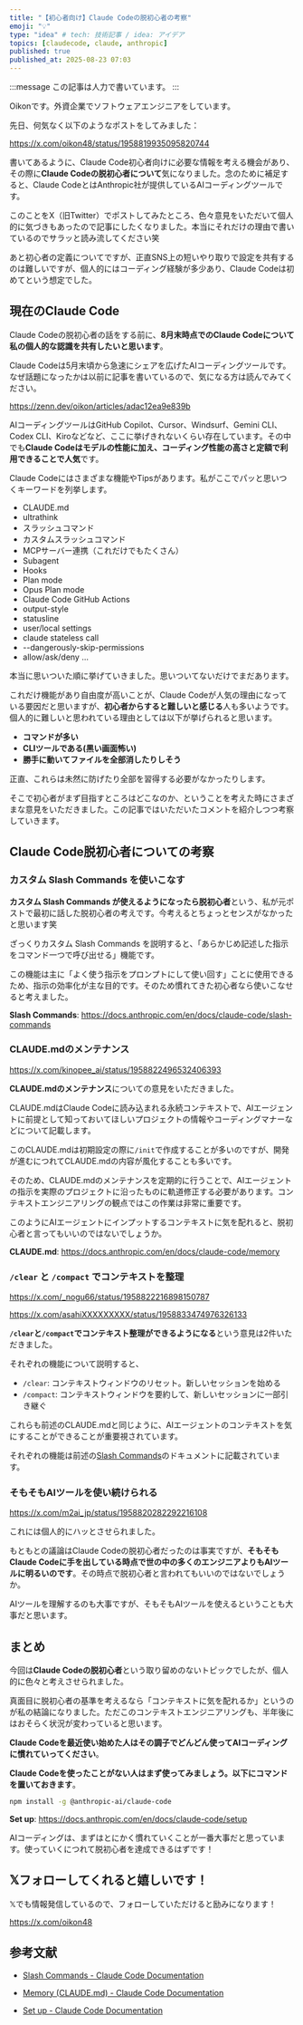 ```yaml
---
title: "【初心者向け】Claude Codeの脱初心者の考察"
emoji: "💡"
type: "idea" # tech: 技術記事 / idea: アイデア
topics: [claudecode, claude, anthropic]
published: true
published_at: 2025-08-23 07:03
---
```


:::message
この記事は人力で書いています。
:::

Oikonです。外資企業でソフトウェアエンジニアをしています。

先日、何気なく以下のようなポストをしてみました：

https://x.com/oikon48/status/1958819935095820744

書いてあるように、Claude Code初心者向けに必要な情報を考える機会があり、その際に**Claude Codeの脱初心者について**気になりました。念のために補足すると、Claude CodeとはAnthropic社が提供しているAIコーディングツールです。

このことをX（旧Twitter）でポストしてみたところ、色々意見をいただいて個人的に気づきもあったので記事にしたくなりました。本当にそれだけの理由で書いているのでサラッと読み流してください笑

あと初心者の定義についてですが、正直SNS上の短いやり取りで設定を共有するのは難しいですが、個人的にはコーディング経験が多少あり、Claude Codeは初めてという想定でした。

## 現在のClaude Code

Claude Codeの脱初心者の話をする前に、**8月末時点でのClaude Codeについて私の個人的な認識を共有したいと思います**。

Claude Codeは5月末頃から急速にシェアを広げたAIコーディングツールです。なぜ話題になったかは以前に記事を書いているので、気になる方は読んでみてください。

https://zenn.dev/oikon/articles/adac12ea9e839b

AIコーディングツールはGitHub Copilot、Cursor、Windsurf、Gemini CLI、Codex CLI、Kiroなどなど、ここに挙げきれないくらい存在しています。その中でも**Claude Codeはモデルの性能に加え、コーディング性能の高さと定額で利用できることで人気**です。

Claude Codeにはさまざまな機能やTipsがあります。私がここでパッと思いつくキーワードを列挙します。

* CLAUDE.md
* ultrathink
* スラッシュコマンド
* カスタムスラッシュコマンド
* MCPサーバー連携（これだけでもたくさん）
* Subagent
* Hooks
* Plan mode
* Opus Plan mode
* Claude Code GitHub Actions
* output-style
* statusline
* user/local settings
* claude stateless call
* --dangerously-skip-permissions
* allow/ask/deny
...

本当に思いついた順に挙げていきました。思いついてないだけでまだあります。

これだけ機能があり自由度が高いことが、Claude Codeが人気の理由になっている要因だと思いますが、**初心者からすると難しいと感じる**人も多いようです。個人的に難しいと思われている理由としては以下が挙げられると思います。

* **コマンドが多い**
* **CLIツールである(黒い画面怖い)**
* **勝手に動いてファイルを全部消したりしそう**

正直、これらは未然に防げたり全部を習得する必要がなかったりします。

そこで初心者がまず目指すところはどこなのか、ということを考えた時にさまざまな意見をいただきました。この記事ではいただいたコメントを紹介しつつ考察していきます。

## Claude Code脱初心者についての考察

### カスタム Slash Commands を使いこなす

**カスタム Slash Commands が使えるようになったら脱初心者**という、私が元ポストで最初に話した脱初心者の考えです。今考えるとちょっとセンスがなかったと思います笑

ざっくりカスタム Slash Commands を説明すると、「あらかじめ記述した指示をコマンド一つで呼び出せる」機能です。

この機能は主に「よく使う指示をプロンプトにして使い回す」ことに使用できるため、指示の効率化が主な目的です。そのため慣れてきた初心者なら使いこなせると考えました。

**Slash Commands**:
https://docs.anthropic.com/en/docs/claude-code/slash-commands

### CLAUDE.mdのメンテナンス

https://x.com/kinopee_ai/status/1958822496532406393

**CLAUDE.mdのメンテナンス**についての意見をいただきました。

CLAUDE.mdはClaude Codeに読み込まれる永続コンテキストで、AIエージェントに前提として知っておいてほしいプロジェクトの情報やコーディングマナーなどについて記載します。

このCLAUDE.mdは初期設定の際に`/init`で作成することが多いのですが、開発が進むにつれてCLAUDE.mdの内容が風化することも多いです。

そのため、CLAUDE.mdのメンテナンスを定期的に行うことで、AIエージェントの指示を実際のプロジェクトに沿ったものに軌道修正する必要があります。コンテキストエンジニアリングの観点ではこの作業は非常に重要です。

このようにAIエージェントにインプットするコンテキストに気を配れると、脱初心者と言ってもいいのではないでしょうか。

**CLAUDE.md**:
https://docs.anthropic.com/en/docs/claude-code/memory

### `/clear` と `/compact` でコンテキストを整理

https://x.com/_nogu66/status/1958822216898150787

https://x.com/asahiXXXXXXXXX/status/1958833474976326133

**`/clear`と`/compact`でコンテキスト整理ができるようになる**という意見は2件いただきました。

それぞれの機能について説明すると、

* `/clear`: コンテキストウィンドウのリセット。新しいセッションを始める
* `/compact`: コンテキストウィンドウを要約して、新しいセッションに一部引き継ぐ

これらも前述のCLAUDE.mdと同じように、AIエージェントのコンテキストを気にすることができることが重要視されています。

それぞれの機能は前述の[Slash Commands](https://docs.anthropic.com/en/docs/claude-code/slash-commands)のドキュメントに記載されています。

### そもそもAIツールを使い続けられる

https://x.com/m2ai_jp/status/1958820282292216108

これには個人的にハッとさせられました。

もともとの議論はClaude Codeの脱初心者だったのは事実ですが、**そもそもClaude Codeに手を出している時点で世の中の多くのエンジニアよりもAIツールに明るいのです**。その時点で脱初心者と言われてもいいのではないでしょうか。

AIツールを理解するのも大事ですが、そもそもAIツールを使えるということも大事だと思います。

## まとめ

今回は**Claude Codeの脱初心者**という取り留めのないトピックでしたが、個人的に色々と考えさせられました。

真面目に脱初心者の基準を考えるなら「コンテキストに気を配れるか」というのが私の結論になりました。ただこのコンテキストエンジニアリングも、半年後にはおそらく状況が変わっていると思います。

**Claude Codeを最近使い始めた人はその調子でどんどん使ってAIコーディングに慣れていってください**。

**Claude Codeを使ったことがない人はまず使ってみましょう。以下にコマンドを置いておきます**。

```bash
npm install -g @anthropic-ai/claude-code
```

**Set up**:
https://docs.anthropic.com/en/docs/claude-code/setup

AIコーディングは、まずはとにかく慣れていくことが一番大事だと思っています。使っていくにつれて脱初心者を達成できるはずです！

## 𝕏フォローしてくれると嬉しいです！

𝕏でも情報発信しているので、フォローしていただけると励みになります！

https://x.com/oikon48

## 参考文献

* [Slash Commands - Claude Code Documentation](https://docs.anthropic.com/en/docs/claude-code/slash-commands)

* [Memory (CLAUDE.md) - Claude Code Documentation](https://docs.anthropic.com/en/docs/claude-code/memory)

* [Set up - Claude Code Documentation](https://docs.anthropic.com/en/docs/claude-code/setup)
